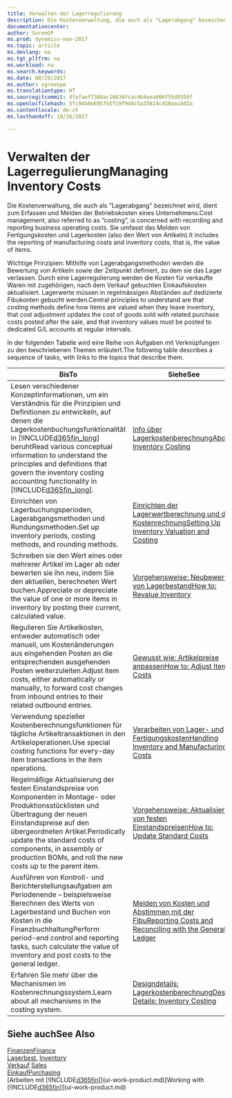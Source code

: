 ```yaml
---
title: Verwalten der Lagerregulierung
description: Die Kostenverwaltung, die auch als "Lagerabgang" bezeichnet wird, dient zum Erfassen und Melden der Betriebskosten eines Unternehmens. Sie umfasst das Melden von Fertigungskosten und Lagerkosten (also den Wert von Artikeln).
documentationcenter: 
author: SorenGP
ms.prod: dynamics-nav-2017
ms.topic: article
ms.devlang: na
ms.tgt_pltfrm: na
ms.workload: na
ms.search.keywords: 
ms.date: 08/29/2017
ms.author: sgroespe
ms.translationtype: HT
ms.sourcegitcommit: 4fefaef7380ac10836fcac404eea006f55d8556f
ms.openlocfilehash: 5fc94b0e695f65f19f9d4c5a35814c410aacbd2a
ms.contentlocale: de-ch
ms.lasthandoff: 10/16/2017

---
```

# <a name="managing-inventory-costs"></a><span data-ttu-id="eadf7-104">Verwalten der Lagerregulierung</span><span class="sxs-lookup"><span data-stu-id="eadf7-104">Managing Inventory Costs</span></span>
<span data-ttu-id="eadf7-105">Die Kostenverwaltung, die auch als "Lagerabgang" bezeichnet wird, dient zum Erfassen und Melden der Betriebskosten eines Unternehmens.</span><span class="sxs-lookup"><span data-stu-id="eadf7-105">Cost management, also referred to as “costing”, is concerned with recording and reporting business operating costs.</span></span> <span data-ttu-id="eadf7-106">Sie umfasst das Melden von Fertigungskosten und Lagerkosten (also den Wert von Artikeln).</span><span class="sxs-lookup"><span data-stu-id="eadf7-106">It includes the reporting of manufacturing costs and inventory costs, that is, the value of items.</span></span>   

<span data-ttu-id="eadf7-107">Wichtige Prinzipien: Mithilfe von Lagerabgangsmethoden werden die Bewertung von Artikeln sowie der Zeitpunkt definiert, zu dem sie das Lager verlassen. Durch eine Lagerregulierung werden die Kosten für verkaufte Waren mit zugehörigen, nach dem Verkauf gebuchten Einkaufskosten aktualisiert. Lagerwerte müssen in regelmässigen Abständen auf dedizierte Fibukonten gebucht werden.</span><span class="sxs-lookup"><span data-stu-id="eadf7-107">Central principles to understand are that costing methods define how items are valued when they leave inventory, that cost adjustment updates the cost of goods sold with related purchase costs posted after the sale, and that inventory values must be posted to dedicated G/L accounts at regular intervals.</span></span>

<span data-ttu-id="eadf7-108">In der folgenden Tabelle wird eine Reihe von Aufgaben mit Verknüpfungen zu den beschriebenen Themen erläutert.</span><span class="sxs-lookup"><span data-stu-id="eadf7-108">The following table describes a sequence of tasks, with links to the topics that describe them.</span></span>

|<span data-ttu-id="eadf7-109">**Bis**</span><span class="sxs-lookup"><span data-stu-id="eadf7-109">**To**</span></span>|<span data-ttu-id="eadf7-110">**Siehe**</span><span class="sxs-lookup"><span data-stu-id="eadf7-110">**See**</span></span>|  
|------------|-------------|  
|<span data-ttu-id="eadf7-111">Lesen verschiedener Konzeptinformationen, um ein Verständnis für die Prinzipien und Definitionen zu entwickeln, auf denen die Lagerkostenbuchungsfunktionalität in [!INCLUDE[d365fin_long](includes/d365fin_long_md.md)] beruht</span><span class="sxs-lookup"><span data-stu-id="eadf7-111">Read various conceptual information to understand the principles and definitions that govern the inventory costing accounting functionality in [!INCLUDE[d365fin_long](includes/d365fin_long_md.md)].</span></span>|[<span data-ttu-id="eadf7-112">Info über Lagerkostenberechnung</span><span class="sxs-lookup"><span data-stu-id="eadf7-112">About Inventory Costing</span></span>](finance-learn-about-costing.md)|  
|<span data-ttu-id="eadf7-113">Einrichten von Lagerbuchungsperioden, Lagerabgangsmethoden und Rundungsmethoden.</span><span class="sxs-lookup"><span data-stu-id="eadf7-113">Set up inventory periods, costing methods, and rounding methods.</span></span>|[<span data-ttu-id="eadf7-114">Einrichten der Lagerwertberechnung und der Kostenrechnung</span><span class="sxs-lookup"><span data-stu-id="eadf7-114">Setting Up Inventory Valuation and Costing</span></span>](finance-set-up-inventory-valuation-and-costing.md)|
|<span data-ttu-id="eadf7-115">Schreiben sie den Wert eines oder mehrerer Artikel im Lager ab oder bewerten sie ihn neu, indem Sie den aktuellen, berechneten Wert buchen.</span><span class="sxs-lookup"><span data-stu-id="eadf7-115">Appreciate or depreciate the value of one or more items in inventory by posting their current, calculated value.</span></span>|[<span data-ttu-id="eadf7-116">Vorgehensweise: Neubewerten von Lagerbestand</span><span class="sxs-lookup"><span data-stu-id="eadf7-116">How to: Revalue Inventory</span></span>](inventory-how-revalue-inventory.md)|
|<span data-ttu-id="eadf7-117">Regulieren Sie Artikelkosten, entweder automatisch oder manuell, um Kostenänderungen aus eingehenden Posten an die entsprechenden ausgehenden Posten weiterzuleiten.</span><span class="sxs-lookup"><span data-stu-id="eadf7-117">Adjust item costs, either automatically or manually, to forward cost changes from inbound entries to their related outbound entries.</span></span>|[<span data-ttu-id="eadf7-118">Gewusst wie: Artikelpreise anpassen</span><span class="sxs-lookup"><span data-stu-id="eadf7-118">How to: Adjust Item Costs</span></span>](inventory-how-adjust-item-costs.md)|
|<span data-ttu-id="eadf7-119">Verwendung spezieller Kostenberechnungsfunktionen für tägliche Artikeltransaktionen in den Artikeloperationen.</span><span class="sxs-lookup"><span data-stu-id="eadf7-119">Use special costing functions for every-day item transactions in the item operations.</span></span>|[<span data-ttu-id="eadf7-120">Verarbeiten von Lager- und Fertigungskosten</span><span class="sxs-lookup"><span data-stu-id="eadf7-120">Handling Inventory and Manufacturing Costs</span></span>](finance-handle-inventory-and-manufacturing-costs.md)|  
|<span data-ttu-id="eadf7-121">Regelmäßige Aktualisierung der festen Einstandspreise von Komponenten in Montage- oder Produktionsstücklisten und Übertragung der neuen Einstandspreise auf den übergeordneten Artikel.</span><span class="sxs-lookup"><span data-stu-id="eadf7-121">Periodically update the standard costs of components, in assembly or production BOMs, and roll the new costs up to the parent item.</span></span>|[<span data-ttu-id="eadf7-122">Vorgehensweise: Aktualisieren von festen Einstandspreisen</span><span class="sxs-lookup"><span data-stu-id="eadf7-122">How to: Update Standard Costs</span></span>](finance-how-to-update-standard-costs.md)|
|<span data-ttu-id="eadf7-123">Ausführen von Kontroll- und Berichterstellungsaufgaben am Periodenende – beispielsweise Berechnen des Werts von Lagerbestand und Buchen von Kosten in die Finanzbuchhaltung</span><span class="sxs-lookup"><span data-stu-id="eadf7-123">Perform period-end control and reporting tasks, such calculate the value of inventory and post costs to the general ledger.</span></span>|[<span data-ttu-id="eadf7-124">Melden von Kosten und Abstimmen mit der Fibu</span><span class="sxs-lookup"><span data-stu-id="eadf7-124">Reporting Costs and Reconciling with the General Ledger</span></span>](finance-report-costs-and-reconcile-with-the-general-ledger.md)|  
|<span data-ttu-id="eadf7-125">Erfahren Sie mehr über die Mechanismen im Kostenrechnungssystem.</span><span class="sxs-lookup"><span data-stu-id="eadf7-125">Learn about all mechanisms in the costing system.</span></span>|[<span data-ttu-id="eadf7-126">Designdetails: Lagerkostenberechnung</span><span class="sxs-lookup"><span data-stu-id="eadf7-126">Design Details: Inventory Costing</span></span>](design-details-inventory-costing.md)|  

## <a name="see-also"></a><span data-ttu-id="eadf7-127">Siehe auch</span><span class="sxs-lookup"><span data-stu-id="eadf7-127">See Also</span></span>  
 [<span data-ttu-id="eadf7-128">Finanzen</span><span class="sxs-lookup"><span data-stu-id="eadf7-128">Finance</span></span>](finance.md)  
 <span data-ttu-id="eadf7-129">[Lagerbest.](inventory-manage-inventory.md) </span><span class="sxs-lookup"><span data-stu-id="eadf7-129">[Inventory](inventory-manage-inventory.md) </span></span>  
 <span data-ttu-id="eadf7-130">[Verkauf](sales-manage-sales.md) </span><span class="sxs-lookup"><span data-stu-id="eadf7-130">[Sales](sales-manage-sales.md) </span></span>  
 [<span data-ttu-id="eadf7-131">Einkauf</span><span class="sxs-lookup"><span data-stu-id="eadf7-131">Purchasing</span></span>](purchasing-manage-purchasing.md)  
 <span data-ttu-id="eadf7-132">[Arbeiten mit [!INCLUDE[d365fin](includes/d365fin_md.md)]](ui-work-product.md)</span><span class="sxs-lookup"><span data-stu-id="eadf7-132">[Working with [!INCLUDE[d365fin](includes/d365fin_md.md)]](ui-work-product.md)</span></span>

